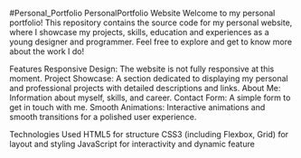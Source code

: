 #Personal_Portfolio
PersonalPortfolio Website
Welcome to my personal portfolio! This repository contains the source code for my personal website, where I showcase my projects, skills, education and experiences as a young designer and programmer. Feel free to explore and get to know more about the work I do!

Features
Responsive Design: The website is not fully responsive at this moment.
Project Showcase: A section dedicated to displaying my personal and professional projects with detailed descriptions and links.
About Me: Information about myself, skills, and career.
Contact Form: A simple form to get in touch with me.
Smooth Animations: Interactive animations and smooth transitions for a polished user experience.

Technologies Used
HTML5 for structure
CSS3 (including Flexbox, Grid) for layout and styling
JavaScript for interactivity and dynamic feature
